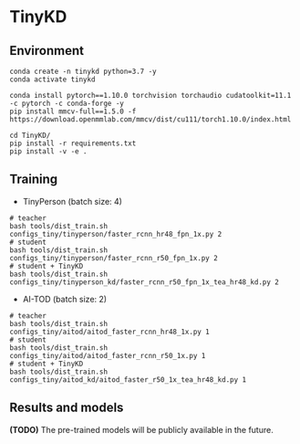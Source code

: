 # TinyKD

## Environment

```
conda create -n tinykd python=3.7 -y
conda activate tinykd

conda install pytorch==1.10.0 torchvision torchaudio cudatoolkit=11.1 -c pytorch -c conda-forge -y
pip install mmcv-full==1.5.0 -f https://download.openmmlab.com/mmcv/dist/cu111/torch1.10.0/index.html

cd TinyKD/
pip install -r requirements.txt
pip install -v -e .
```

## Training

- TinyPerson (batch size: 4)

```shell
# teacher
bash tools/dist_train.sh configs_tiny/tinyperson/faster_rcnn_hr48_fpn_1x.py 2
# student
bash tools/dist_train.sh configs_tiny/tinyperson/faster_rcnn_r50_fpn_1x.py 2
# student + TinyKD
bash tools/dist_train.sh configs_tiny/tinyperson_kd/faster_rcnn_r50_fpn_1x_tea_hr48_kd.py 2
```

- AI-TOD (batch size: 2)

```shell
# teacher
bash tools/dist_train.sh configs_tiny/aitod/aitod_faster_rcnn_hr48_1x.py 1
# student
bash tools/dist_train.sh configs_tiny/aitod/aitod_faster_rcnn_r50_1x.py 1
# student + TinyKD
bash tools/dist_train.sh configs_tiny/aitod_kd/aitod_faster_r50_1x_tea_hr48_kd.py 1
```

## Results and models

**(TODO)** The pre-trained models will be publicly available in the future.

<!--
## Citation
If you find this code useful in your research, please consider citing:

```latex
```
-->
